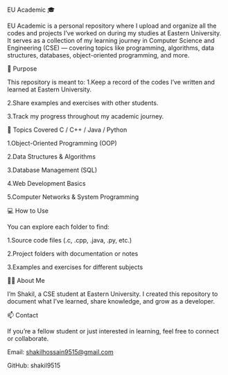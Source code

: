 EU Academic 🎓

EU Academic is a personal repository where I upload and organize all the codes and projects I’ve worked on during my studies at Eastern University.
It serves as a collection of my learning journey in Computer Science and Engineering (CSE) — covering topics like programming, algorithms, data structures, databases, object-oriented programming, and more.

📘 Purpose

This repository is meant to:
1.Keep a record of the codes I’ve written and learned at Eastern University.

2.Share examples and exercises with other students.

3.Track my progress throughout my academic journey.

🧠 Topics Covered
C / C++ / Java / Python

1.Object-Oriented Programming (OOP)

2.Data Structures & Algorithms

3.Database Management (SQL)

4.Web Development Basics

5.Computer Networks & System Programming

💻 How to Use

You can explore each folder to find:

1.Source code files (.c, .cpp, .java, .py, etc.)

2.Project folders with documentation or notes

3.Examples and exercises for different subjects

🧑‍💻 About Me

I’m Shakil, a CSE student at Eastern University.
I created this repository to document what I’ve learned, share knowledge, and grow as a developer.

📫 Contact

If you’re a fellow student or just interested in learning, feel free to connect or collaborate.

Email: shakilhossain9515@gmail.com

GitHub: shakil9515
